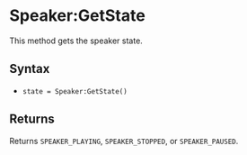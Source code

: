 # Speaker:GetState

This method gets the speaker state.

## Syntax

- `state = Speaker:GetState()`

## Returns

Returns `SPEAKER_PLAYING`, `SPEAKER_STOPPED`, or `SPEAKER_PAUSED`.
